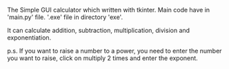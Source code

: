 The Simple GUI calculator which written with tkinter.
Main code have in 'main.py' file.
'.exe' file in directory 'exe'.

It can calculate addition, subtraction, multiplication, division and exponentiation.

p.s. If you want to raise a number to a power, you need to enter the number you want to raise, click on multiply 2 times and enter the exponent.
